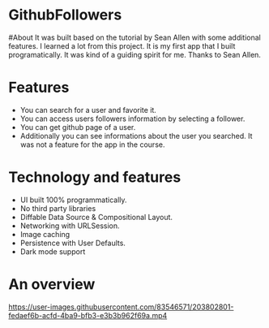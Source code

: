 # GithubFollowers

#About
It was built based on the tutorial by Sean Allen with some additional features. I learned a lot from this project. It is my first
app that I built programatically. It was kind of a guiding spirit for me. Thanks to Sean Allen.

# Features
- You can search for a user and favorite it.
- You can access users followers information by selecting a follower.
- You can get github page of a user.
- Additionally you can see informations about the user you searched. It was not a feature for the app in the course.

# Technology and features
- UI built 100% programmatically.
- No third party libraries
- Diffable Data Source & Compositional Layout.
- Networking with URLSession.
- Image caching
- Persistence with User Defaults.
- Dark mode support

# An overview

https://user-images.githubusercontent.com/83546571/203802801-fedaef6b-acfd-4ba9-bfb3-e3b3b962f69a.mp4




